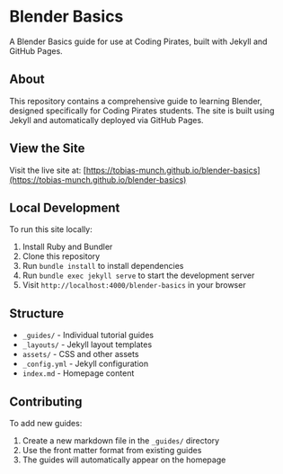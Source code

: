 # Blender Basics

A Blender Basics guide for use at Coding Pirates, built with Jekyll and GitHub Pages.

## About

This repository contains a comprehensive guide to learning Blender, designed specifically for Coding Pirates students. The site is built using Jekyll and automatically deployed via GitHub Pages.

## View the Site

Visit the live site at: [https://tobias-munch.github.io/blender-basics](https://tobias-munch.github.io/blender-basics)

## Local Development

To run this site locally:

1. Install Ruby and Bundler
2. Clone this repository
3. Run `bundle install` to install dependencies
4. Run `bundle exec jekyll serve` to start the development server
5. Visit `http://localhost:4000/blender-basics` in your browser

## Structure

- `_guides/` - Individual tutorial guides
- `_layouts/` - Jekyll layout templates
- `assets/` - CSS and other assets
- `_config.yml` - Jekyll configuration
- `index.md` - Homepage content

## Contributing

To add new guides:

1. Create a new markdown file in the `_guides/` directory
2. Use the front matter format from existing guides
3. The guides will automatically appear on the homepage

